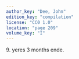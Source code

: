 ```yaml
---
author_key: "Dee, John"
edition_key: "compilation"
license: "CC0 1.0"
location: "page 209"
volume_key: "I"
---
```

9\. yeres 3 months ende.
